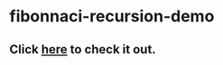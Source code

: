 # fibonnaci-recursion-demo

## Click [here](https://benmanley.biz/fibonacci-recursion/) to check it out.